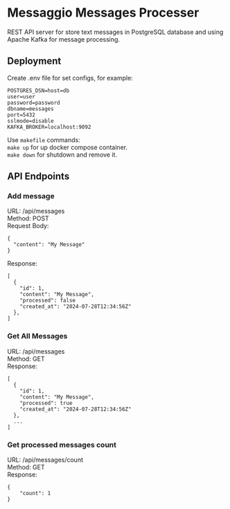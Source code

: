 <!-- POSTGRES_DSN=host=db 
user=user 
password=password 
dbname=messages 
port=5432 
sslmode=disable
KAFKA_BROKER=kafka:9092
# KAFKA_ADVERTISED_LISTENERS=localhost:9092 -->


# Messaggio Messages Processer

REST API server for store text messages in PostgreSQL database and using Apache Kafka for message processing.


## Deployment
Create .env file for set configs, for example:
```
POSTGRES_DSN=host=db 
user=user 
password=password 
dbname=messages 
port=5432 
sslmode=disable
KAFKA_BROKER=localhost:9092
```
Use `makefile` commands:  
`make up` for up docker compose container.  
`make down` for shutdown and remove it.  

## API Endpoints

### Add message
URL: /api/messages  
Method: POST  
Request Body:
```
{
  "content": "My Message"
}
```
Response:
```
[
  {
    "id": 1,
    "content": "My Message",
    "processed": false
    "created_at": "2024-07-28T12:34:56Z"
  },
]
```

### Get All Messages  
URL: /api/messages  
Method: GET  
Response:
```
[
  {
    "id": 1,
    "content": "My Message",
    "processed": true
    "created_at": "2024-07-28T12:34:56Z"
  },
  ...
]
```

### Get processed messages count
URL: /api/messages/count  
Method: GET  
Response:
```
{
    "count": 1
}
```
